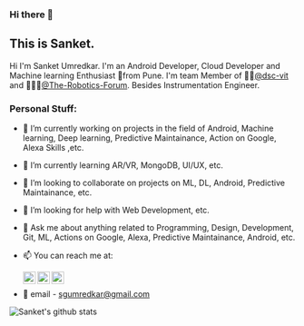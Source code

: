 ### Hi there 👋

## This is Sanket.
Hi I'm Sanket Umredkar. I'm an Android Developer, Cloud Developer and Machine learning Enthusiast 🏡from Pune. I'm team Member of 👨‍💻[@dsc-vit](https://www.linkedin.com/company/dscvitpune/) and 👨🏽‍💼[@The-Robotics-Forum](https://github.com/The-Robotics-Forum). Besides Instrumentation Engineer. 

### Personal Stuff:

- 🔭 I’m currently working on projects in the field of Android, Machine learning, Deep learning, Predictive Maintainance, Action on Google, Alexa Skills ,etc.
- 🌱 I’m currently learning AR/VR, MongoDB, UI/UX, etc.
- 👯 I’m looking to collaborate on projects on ML, DL, Android, Predictive Maintainance, etc.
- 🤔 I’m looking for help with Web Development, etc.
- 💬 Ask me about anything related to Programming, Design, Development, Git, ML, Actions on Google, Alexa, Predictive Maintainance, Android, etc.
- 📫 You can reach me at:

  <a href="https://www.linkedin.com/in/sanket-umredkar-419443174/">
  <img align="left" alt="Sanket's LinkdeIN" width="22px" src="https://cdn.jsdelivr.net/npm/simple-icons@v3/icons/linkedin.svg" />
  </a>
  <a href="https://twitter.com/sanket_umredkar">
  <img align="left" alt="Sanket Patil | Twitter" width="22px" src="https://cdn.jsdelivr.net/npm/simple-icons@v3/icons/twitter.svg" />
  </a>
  <a href="https://www.instagram.com/the.programmer_boy/">
  <img align="left" alt="Sanket's Instagram" width="22px" src="https://cdn.jsdelivr.net/npm/simple-icons@v3/icons/instagram.svg" />
  </a>
  <br />
  
- 📧 email - sgumredkar@gmail.com

![Sanket's github stats](https://github-readme-stats.vercel.app/api?username=sanky2501&show_icons=true&hide_border=true)
